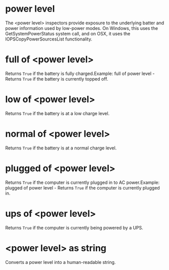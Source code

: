 # power level

The &lt;power level&gt; inspectors provide exposure to the underlying batter and power information used by low-power modes. On Windows, this uses the GetSystemPowerStatus system call, and on OSX, it uses the IOPSCopyPowerSourcesList functionality.

# full of &lt;power level&gt;

Returns `True` if the battery is fully charged.Example: full of power level - Returns `True` if the battery is currently topped off.

# low of &lt;power level&gt;

Returns `True` if the battery is at a low charge level.

# normal of &lt;power level&gt;

Returns `True` if the battery is at a normal charge level.

# plugged of &lt;power level&gt;

Returns `True` if the computer is currently plugged in to AC power.Example: plugged of power level - Returns `True` if the computer is currently plugged in.

# ups of &lt;power level&gt;

Returns `True` if the computer is currently being powered by a UPS.

# &lt;power level&gt; as string

Converts a power level into a human-readable string.
